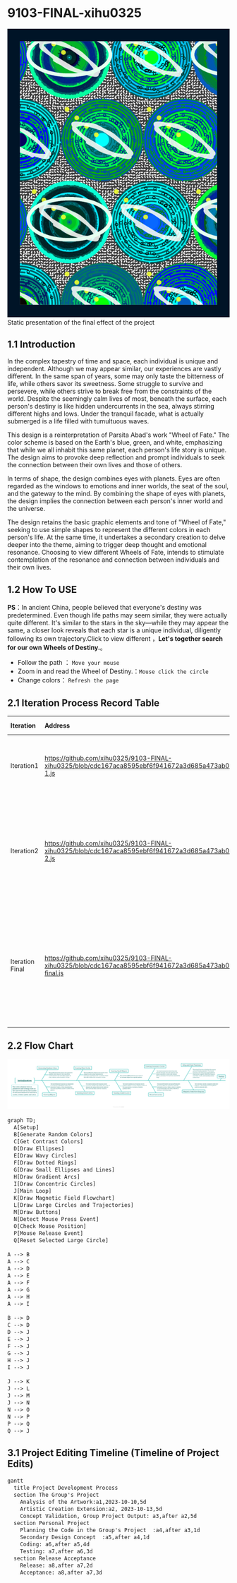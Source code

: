 # 9103-FINAL-xihu0325
![002](9103-01.png)
Static presentation of the final effect of the project


## 1.1 Introduction

In the complex tapestry of time and space, each individual is unique and independent. Although we may appear similar, our experiences are vastly different. In the same span of years, some may only taste the bitterness of life, while others savor its sweetness. Some struggle to survive and persevere, while others strive to break free from the constraints of the world. Despite the seemingly calm lives of most, beneath the surface, each person's destiny is like hidden undercurrents in the sea, always stirring different highs and lows. Under the tranquil facade, what is actually submerged is a life filled with tumultuous waves.

This design is a reinterpretation of Parsita Abad's work "Wheel of Fate." The color scheme is based on the Earth's blue, green, and white, emphasizing that while we all inhabit this same planet, each person's life story is unique. The design aims to provoke deep reflection and prompt individuals to seek the connection between their own lives and those of others.

In terms of shape, the design combines eyes with planets. Eyes are often regarded as the windows to emotions and inner worlds, the seat of the soul, and the gateway to the mind. By combining the shape of eyes with planets, the design implies the connection between each person's inner world and the universe.

The design retains the basic graphic elements and tone of "Wheel of Fate," seeking to use simple shapes to represent the different colors in each person's life. At the same time, it undertakes a secondary creation to delve deeper into the theme, aiming to trigger deep thought and emotional resonance. Choosing to view different Wheels of Fate, intends to stimulate contemplation of the resonance and connection between individuals and their own lives.


## 1.2 How To USE
**PS**：In ancient China, people believed that everyone's destiny was predetermined. Even though life paths may seem similar, they were actually quite different. It's similar to the stars in the sky—while they may appear the same, a closer look reveals that each star is a unique individual, diligently following its own trajectory.Click to view different ，**Let's together search for our own Wheels of Destiny.**。

- Follow the path ：                      `Move your mouse`
- Zoom in and read the Wheel of Destiny.：`Mouse click the circle`
- Change colors：                         `Refresh the page`



## 2.1 Iteration Process Record Table

| Iteration      | Address   |  Modify and add  |
| :--------  | :-----  | :----:  |
| Iteration1|https://github.com/xihu0325/9103-FINAL-xihu0325/blob/cdc167aca8595ebf6f941672a3d685a473ab02f0/9103%20final/sketch-1.js |Change colors, edit settings within the circles, and remove unnecessary code.|
| Iteration2 | https://github.com/xihu0325/9103-FINAL-xihu0325/blob/cdc167aca8595ebf6f941672a3d685a473ab02f0/9103%20final/sketch-2.js|Add Perlin noise effects, edit the background, apply Perlin noise effects within the circles, modify the color scheme, and adjust the data.|
| Iteration Final | https://github.com/xihu0325/9103-FINAL-xihu0325/blob/cdc167aca8595ebf6f941672a3d685a473ab02f0/9103%20final/sketch-final.js |Add mouse interaction, click to zoom in on the gears, track the mouse's path, and introduce elements into the scene to create as many possibilities as possible.|



## 2.2 Flow Chart

![003](Initialization.png)
```mermaid
graph TD;
  A[Setup]
  B[Generate Random Colors]
  C[Get Contrast Colors]
  D[Draw Ellipses]
  E[Draw Wavy Circles]
  F[Draw Dotted Rings]
  G[Draw Small Ellipses and Lines]
  H[Draw Gradient Arcs]
  I[Draw Concentric Circles]
  J[Main Loop]
  K[Draw Magnetic Field Flowchart]
  L[Draw Large Circles and Trajectories]
  M[Draw Buttons]
  N[Detect Mouse Press Event]
  O[Check Mouse Position]
  P[Mouse Release Event]
  Q[Reset Selected Large Circle]

A --> B
A --> C
A --> D
A --> E
A --> F
A --> G
A --> H
A --> I

B --> D
C --> D
D --> J
E --> J
F --> J
G --> J
H --> J
I --> J

J --> K
J --> L
J --> M
J --> N
N --> O
N --> P
P --> Q
Q --> J

```

## 3.1 Project Editing Timeline (Timeline of Project Edits)

```mermaid
gantt
  title Project Development Process
  section The Group's Project
    Analysis of the Artwork:a1,2023-10-10,5d    
    Artistic Creation Extension:a2, 2023-10-13,5d
    Concept Validation, Group Project Output: a3,after a2,5d
  section Personal Project
    Planning the Code in the Group's Project  :a4,after a3,1d
    Secondary Design Concept  :a5,after a4,1d
    Coding: a6,after a5,4d
    Testing: a7,after a6,3d
  section Release Acceptance
    Release: a8,after a7,2d
    Acceptance: a8,after a7,3d
```

